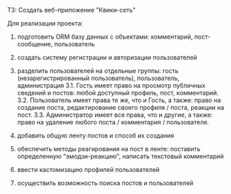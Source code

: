 ТЗ: Создать веб-приложение "Квики-сеть"

Для реализации проекта:
1. подготовить ORM базу данных с объектами: комментарий, пост-сообщение, пользователь

2. создать систему регистрации и авторизации пользователей

3. разделить пользователей на отдельные группы: гость (незарегистрированный пользователь), пользователь, администрация
3.1. Гость имеет право на просмотр публичных сведений и постов: любой доступный профиль, пост, комментарий.
3.2. Пользователь имеет права те же, что и Гость, а также: право на создание поста, редактирование своего профиля / поста, реакции на пост.
3.3. Администратор имеет все права, что и другие, а также: право на удаление любого поста / комментария / пользователя.

4. добавить общую ленту постов и способ их создания

5. обеспечить методы реагирования на пост в ленте: поставить определенную "эмодзи-реакцию", написать текстовый комментарий

6. ввести кастомизацию профилей пользователей

7. осуществить возможность поиска постов и пользователей

